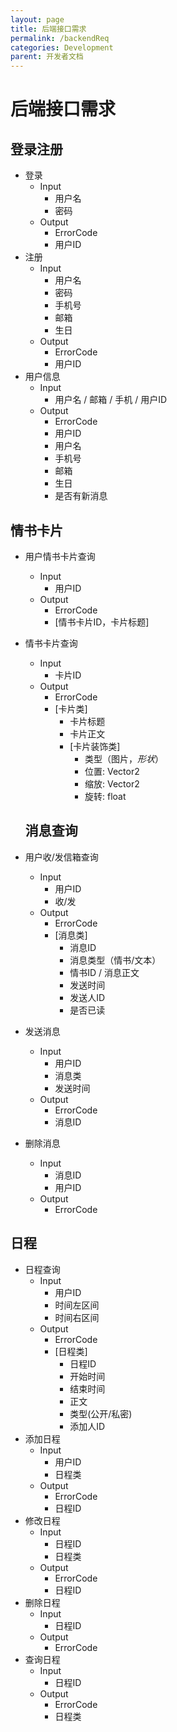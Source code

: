 ```yaml
---
layout: page
title: 后端接口需求
permalink: /backendReq
categories: Development
parent: 开发者文档
---
```


# 后端接口需求

## 登录注册

- 登录
  - Input
    - 用户名
    - 密码
  - Output
    - ErrorCode
    - 用户ID
- 注册
  - Input
    - 用户名
    - 密码
    - 手机号
    - 邮箱
    - 生日
  - Output
    - ErrorCode
    - 用户ID
- 用户信息
  - Input
    - 用户名 / 邮箱 / 手机 / 用户ID
  - Output
    - ErrorCode
    - 用户ID
    - 用户名
    - 手机号
    - 邮箱
    - 生日
    - 是否有新消息

## 情书卡片

- 用户情书卡片查询
  - Input
    - 用户ID
  - Output
    - ErrorCode
    - [情书卡片ID，卡片标题]

- 情书卡片查询

  - Input
    - 卡片ID
  - Output
    - ErrorCode
    - [卡片类]
      - 卡片标题
      - 卡片正文
      - [卡片装饰类]
        - 类型（图片，*形状*）
        - 位置: Vector2
        - 缩放: Vector2
        - 旋转: float

  ## 消息查询

- 用户收/发信箱查询

  - Input
    - 用户ID
    - 收/发
  - Output
    - ErrorCode
    - [消息类]
      - 消息ID
      - 消息类型（情书/文本）
      - 情书ID / 消息正文
      - 发送时间
      - 发送人ID
      - 是否已读

- 发送消息

  - Input
    - 用户ID
    - 消息类
    - 发送时间
  - Output
    - ErrorCode
    - 消息ID

- 删除消息

  - Input
    - 消息ID
    - 用户ID
  - Output
    - ErrorCode

## 日程

- 日程查询
  - Input
    - 用户ID
    - 时间左区间
    - 时间右区间
  - Output
    - ErrorCode
    - [日程类]
      - 日程ID
      - 开始时间
      - 结束时间
      - 正文
      - 类型(公开/私密)
      - 添加人ID
- 添加日程
  - Input
    - 用户ID
    - 日程类
  - Output
    - ErrorCode
    - 日程ID
- 修改日程
  - Input
    - 日程ID
    - 日程类
  - Output
    - ErrorCode
    - 日程ID
- 删除日程
  - Input
    - 日程ID
  - Output
    - ErrorCode
- 查询日程
  - Input
    - 日程ID
  - Output
    - ErrorCode
    - 日程类
